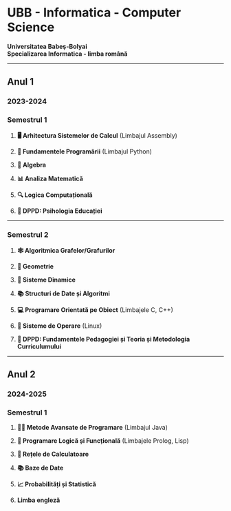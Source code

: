 # UBB - Informatica - Computer Science
**Universitatea Babeș-Bolyai**  
**Specializarea Informatica - limba română**  

---

## Anul 1 
### 2023-2024

### Semestrul 1

1. **🖥️ Arhitectura Sistemelor de Calcul** (Limbajul Assembly)  

2. **🐍 Fundamentele Programării** (Limbajul Python)  

3. **📐 Algebra**  

4. **📊 Analiza Matematică**  

5. **🔍 Logica Computațională**  

6. **🧠 DPPD: Psihologia Educației**  

---

### Semestrul 2

1. **🕸️ Algoritmica Grafelor/Grafurilor**  

2. **📏 Geometrie**  

3. **🔄 Sisteme Dinamice**  

4. **📚 Structuri de Date și Algoritmi**  

5. **💻 Programare Orientată pe Obiect** (Limbajele C, C++)  

6. **🐧 Sisteme de Operare** (Linux)  

7. **📖 DPPD: Fundamentele Pedagogiei și Teoria și Metodologia Curriculumului**  

---

## Anul 2 
### 2024-2025

### Semestrul 1

1. **🧑‍💻 Metode Avansate de Programare** (Limbajul Java)  

2. **🔄 Programare Logică și Funcțională** (Limbajele Prolog, Lisp)  

3. **📡 Rețele de Calculatoare**  

4. **📚 Baze de Date**  

5. **📈 Probabilități și Statistică**  

6. **Limba engleză**  

